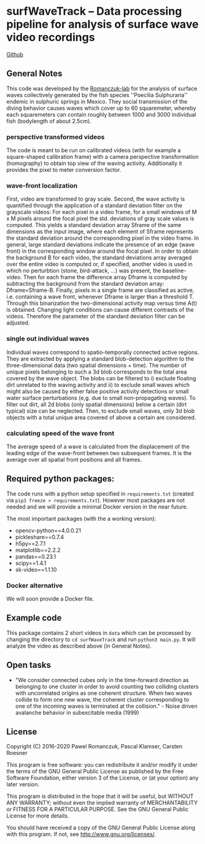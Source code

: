# surfWaveTrack – Data processing pipeline for analysis of surface wave video recordings

[Github](https://github.com/PaPeK/surfWaveTrack)

## General Notes

This code was developed by the [Romanczuk-lab](http://lab.romanczuk.de/) for the analysis of surface waves collectively generated by the fish species ''Poecilia Sulphuraria'' endemic in sulphuric springs in Mexico.
They social transmission of the diving behavior causes waves which cover up to 60 squaremeter, whereby each squaremeters can contain roughly between 1000 and 3000 individual fish (bodylength of about 2.5cm).

### perspective transformed videos
The code is meant to be run on calibrated videos (with for example a square-shaped calibration frame) with a camera perspective transformation (homography) to obtain top view of the waving activity.
Additionally it provides the pixel to meter conversion factor.

### wave-front localization
First, video are transformed to gray scale.
Second, the wave activity is quantified through the application of a standard deviation filter on the grayscale videos: For each pixel in a video frame, for a small windows of M x M pixels around the focal pixel the std. deviations of gray scale values is computed.
This yields a standard deviation array Sframe of the same dimensions as the input image, where each element of Sframe represents the standard deviation around the corresponding pixel in the video frame.
In general, large standard deviations indicate the presence of an edge (wave front) in the corresponding window around the focal pixel.
In order to obtain the background B for each video, the standard deviations array averaged over the entire video is computed or, if specified, another video is used in which no perturbtion (stone, bird-attack, ...) was present, the baseline-video.
Then for each frame the difference array Dframe is computed by subtracting the background from the standard deviation array: Dframe=Sframe-B.
Finally, pixels in a single frame are classified as active, i.e. containing a wave front, whenever Dframe is larger than a threshold T.
Through this binarization the two-dimensional activity map versus time A(t) is obtained.
Changing light conditions can cause different contrasts of the videos.
Therefore the parameter of the standard deviation filter can be adjusted.

### single out individual waves
Individual waves correspond to spatio-temporally connected active regions.
They are extracted by applying a standard blob-detection algorithm to the three-dimensional data (two spatial dimensions + time).
The number of unique pixels belonging to such a 3d blob corresponds to the total area covered by the wave object.
The blobs can be filtered to i) exclude floating dirt unrelated to the waving activity and ii) to exclude small waves which might also be caused by either false positive activity detections or small water surface perturbations (e,g. due to small non-propagating waves).
To filter out dirt, all 2d blobs (only spatial dimensions) below a certain (dirt typical) size can be neglected.
Then, to exclude small waves, only 3d blob objects with a total unique area covered of above a certain are considered.

### calculating speed of the wave front
The average speed of a wave is calculated from the displacement of the leading edge of the wave-front between two subsequent frames.
It is the average over all spatial front positions and all frames.

## Required python packages:

The code runs with a python setup specified in `requirements.txt` (created via `pip3 freeze > requirements.txt`). 
However most packages are not needed and we will provide a minimal Docker version in the near future.

The most important packages (with the a working version):

* opencv-python==4.0.0.21
* pickleshare==0.7.4
* h5py==2.7.1
* matplotlib==2.2.2
* pandas==0.23.1
* scipy==1.4.1
* sk-video==1.1.10

### Docker alternative

We will soon provide a Docker file.

## Example code

This package contains 2 short videos in `data` which can be processed by changing the directory to `cd surfWaveTrack`
and run `python3 main.py`.
It will analyze the video as described above (in General Notes).


## Open tasks

* "We consider connected cubes only in the time-forward direction as belonging to one cluster in order to avoid counting two colliding clusters with uncorrelated origins as one coherent structure. When two waves collide to form one new wave, the coherent cluster corresponding to one of the incoming waves is terminated at the collision." - Noise driven avalanche behavior in subexcitable media (1999)

## License

Copyright (C) 2016-2020 Pawel Romanczuk, Pascal Klamser, Carsten Roesner

This program is free software: you can redistribute it and/or modify
it under the terms of the GNU General Public License as published by
the Free Software Foundation, either version 3 of the License, or
(at your option) any later version.

This program is distributed in the hope that it will be useful,
but WITHOUT ANY WARRANTY; without even the implied warranty of
MERCHANTABILITY or FITNESS FOR A PARTICULAR PURPOSE.  See the
GNU General Public License for more details.

You should have received a copy of the GNU General Public License
along with this program.  If not, see <http://www.gnu.org/licenses/>.
